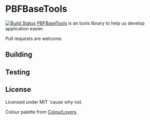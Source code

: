 PBFBaseTools
====
[![Build Status](https://travis-ci.org/china10s/PBFBaseTools.svg?branch=master)](https://travis-ci.org/china10s/PBFBaseTools)
[PBFBaseTools](https://itunes.apple.com/ca/app/c-41/id789924103?mt=8) is an tools library to help us develop application easier.

Pull requests are welcome. 

Building 
----------------


Testing
----------------


License
----------------

Licensed under MIT 'cause why not. 

Colour palette from [ColourLovers](http://www.colourlovers.com/palette/1916536/SUNSET_ANGELS).

